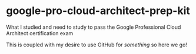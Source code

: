 # google-pro-cloud-architect-prep-kit
What I studied and need to study to pass the Google Professional Cloud Architect certification exam

This is coupled with my desire to use GitHub for *something* so here we go!

